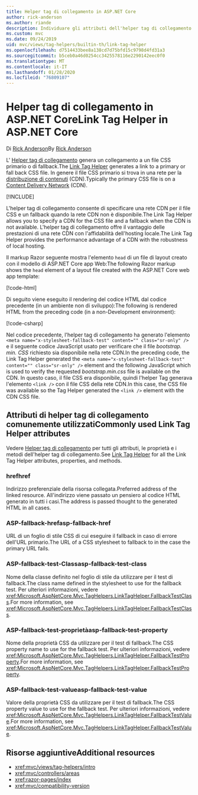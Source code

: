 ```yaml
---
title: Helper tag di collegamento in ASP.NET Core
author: rick-anderson
ms.author: riande
description: Individuare gli attributi dell'helper tag di collegamento ASP.NET Core e il ruolo di ciascun attributo per estendere il comportamento del tag di collegamento HTML.
ms.custom: mvc
ms.date: 09/24/2019
uid: mvc/views/tag-helpers/builtin-th/link-tag-helper
ms.openlocfilehash: d7514433bee8a138cd7d75bfd15c9798d4fd31a3
ms.sourcegitcommit: b5ceb0a46d0254cc3425578116e2290142eec0f0
ms.translationtype: MT
ms.contentlocale: it-IT
ms.lasthandoff: 01/28/2020
ms.locfileid: "76809107"
---
```

# <a name="link-tag-helper-in-aspnet-core"></a><span data-ttu-id="20625-103">Helper tag di collegamento in ASP.NET Core</span><span class="sxs-lookup"><span data-stu-id="20625-103">Link Tag Helper in ASP.NET Core</span></span>

<span data-ttu-id="20625-104">Di [Rick Anderson](https://twitter.com/RickAndMSFT)</span><span class="sxs-lookup"><span data-stu-id="20625-104">By [Rick Anderson](https://twitter.com/RickAndMSFT)</span></span>

<span data-ttu-id="20625-105">L' [Helper tag di collegamento](xref:Microsoft.AspNetCore.Mvc.TagHelpers.LinkTagHelper) genera un collegamento a un file CSS primario o di fallback.</span><span class="sxs-lookup"><span data-stu-id="20625-105">The [Link Tag Helper](xref:Microsoft.AspNetCore.Mvc.TagHelpers.LinkTagHelper) generates a link to a primary or fall back CSS file.</span></span> <span data-ttu-id="20625-106">In genere il file CSS primario si trova in una rete per la [distribuzione di contenuti](/office365/enterprise/content-delivery-networks#what-exactly-is-a-cdn) (CDN).</span><span class="sxs-lookup"><span data-stu-id="20625-106">Typically the primary CSS file is on a [Content Delivery Network](/office365/enterprise/content-delivery-networks#what-exactly-is-a-cdn) (CDN).</span></span>

[!INCLUDE[](~/includes/cdn.md)]

<span data-ttu-id="20625-107">L'helper tag di collegamento consente di specificare una rete CDN per il file CSS e un fallback quando la rete CDN non è disponibile.</span><span class="sxs-lookup"><span data-stu-id="20625-107">The Link Tag Helper allows you to specify a CDN for the CSS file and a fallback when the CDN is not available.</span></span> <span data-ttu-id="20625-108">L'helper tag di collegamento offre il vantaggio delle prestazioni di una rete CDN con l'affidabilità dell'hosting locale.</span><span class="sxs-lookup"><span data-stu-id="20625-108">The Link Tag Helper provides the performance advantage of a CDN with the robustness of local hosting.</span></span>

<span data-ttu-id="20625-109">Il markup Razor seguente mostra l'elemento `head` di un file di layout creato con il modello di ASP.NET Core app Web:</span><span class="sxs-lookup"><span data-stu-id="20625-109">The following Razor markup shows the `head` element of a layout file created with the ASP.NET Core web app template:</span></span>

[!code-html[](link-tag-helper/sample/_Layout.cshtml?name=snippet)]

<span data-ttu-id="20625-110">Di seguito viene eseguito il rendering del codice HTML dal codice precedente (in un ambiente non di sviluppo):</span><span class="sxs-lookup"><span data-stu-id="20625-110">The following is rendered HTML from the preceding code (in a non-Development environment):</span></span>

[!code-csharp[](link-tag-helper/sample/HtmlPage1.html)]

<span data-ttu-id="20625-111">Nel codice precedente, l'helper tag di collegamento ha generato l'elemento `<meta name="x-stylesheet-fallback-test" content="" class="sr-only" />` e il seguente codice JavaScript usato per verificare che il file *bootstrap. min. CSS* richiesto sia disponibile nella rete CDN.</span><span class="sxs-lookup"><span data-stu-id="20625-111">In the preceding code, the Link Tag Helper generated the `<meta name="x-stylesheet-fallback-test" content="" class="sr-only" />` element and the following JavaScript which is used to verify the requested *bootstrap.min.css* file is available on the CDN.</span></span> <span data-ttu-id="20625-112">In questo caso, il file CSS era disponibile, quindi l'helper Tag generava l'elemento `<link />` con il file CSS della rete CDN.</span><span class="sxs-lookup"><span data-stu-id="20625-112">In this case, the CSS file was available so the Tag Helper generated the `<link />` element with the CDN CSS file.</span></span>

## <a name="commonly-used-link-tag-helper-attributes"></a><span data-ttu-id="20625-113">Attributi di helper tag di collegamento comunemente utilizzati</span><span class="sxs-lookup"><span data-stu-id="20625-113">Commonly used Link Tag Helper attributes</span></span>

<span data-ttu-id="20625-114">Vedere [Helper tag di collegamento](xref:Microsoft.AspNetCore.Mvc.TagHelpers.LinkTagHelper) per tutti gli attributi, le proprietà e i metodi dell'helper tag di collegamento.</span><span class="sxs-lookup"><span data-stu-id="20625-114">See [Link Tag Helper](xref:Microsoft.AspNetCore.Mvc.TagHelpers.LinkTagHelper)  for all the Link Tag Helper attributes, properties, and methods.</span></span>

### <a name="href"></a><span data-ttu-id="20625-115">href</span><span class="sxs-lookup"><span data-stu-id="20625-115">href</span></span>

<span data-ttu-id="20625-116">Indirizzo preferenziale della risorsa collegata.</span><span class="sxs-lookup"><span data-stu-id="20625-116">Preferred address of the linked resource.</span></span> <span data-ttu-id="20625-117">All'indirizzo viene passato un pensiero al codice HTML generato in tutti i casi.</span><span class="sxs-lookup"><span data-stu-id="20625-117">The address is passed thought to the generated HTML in all cases.</span></span>

### <a name="asp-fallback-href"></a><span data-ttu-id="20625-118">ASP-fallback-href</span><span class="sxs-lookup"><span data-stu-id="20625-118">asp-fallback-href</span></span>

<span data-ttu-id="20625-119">URL di un foglio di stile CSS di cui eseguire il fallback in caso di errore dell'URL primario.</span><span class="sxs-lookup"><span data-stu-id="20625-119">The URL of a CSS stylesheet to fallback to in the case the primary URL fails.</span></span>

### <a name="asp-fallback-test-class"></a><span data-ttu-id="20625-120">ASP-fallback-test-Class</span><span class="sxs-lookup"><span data-stu-id="20625-120">asp-fallback-test-class</span></span>

<span data-ttu-id="20625-121">Nome della classe definito nel foglio di stile da utilizzare per il test di fallback.</span><span class="sxs-lookup"><span data-stu-id="20625-121">The class name defined in the stylesheet to use for the fallback test.</span></span> <span data-ttu-id="20625-122">Per ulteriori informazioni, vedere <xref:Microsoft.AspNetCore.Mvc.TagHelpers.LinkTagHelper.FallbackTestClass>.</span><span class="sxs-lookup"><span data-stu-id="20625-122">For more information, see <xref:Microsoft.AspNetCore.Mvc.TagHelpers.LinkTagHelper.FallbackTestClass>.</span></span>

### <a name="asp-fallback-test-property"></a><span data-ttu-id="20625-123">ASP-fallback-test-proprietà</span><span class="sxs-lookup"><span data-stu-id="20625-123">asp-fallback-test-property</span></span>

<span data-ttu-id="20625-124">Nome della proprietà CSS da utilizzare per il test di fallback.</span><span class="sxs-lookup"><span data-stu-id="20625-124">The CSS property name to use for the fallback test.</span></span> <span data-ttu-id="20625-125">Per ulteriori informazioni, vedere <xref:Microsoft.AspNetCore.Mvc.TagHelpers.LinkTagHelper.FallbackTestProperty>.</span><span class="sxs-lookup"><span data-stu-id="20625-125">For more information, see <xref:Microsoft.AspNetCore.Mvc.TagHelpers.LinkTagHelper.FallbackTestProperty>.</span></span>

### <a name="asp-fallback-test-value"></a><span data-ttu-id="20625-126">ASP-fallback-test-value</span><span class="sxs-lookup"><span data-stu-id="20625-126">asp-fallback-test-value</span></span>

<span data-ttu-id="20625-127">Valore della proprietà CSS da utilizzare per il test di fallback.</span><span class="sxs-lookup"><span data-stu-id="20625-127">The CSS property value to use for the fallback test.</span></span> <span data-ttu-id="20625-128">Per ulteriori informazioni, vedere <xref:Microsoft.AspNetCore.Mvc.TagHelpers.LinkTagHelper.FallbackTestValue>.</span><span class="sxs-lookup"><span data-stu-id="20625-128">For more information, see <xref:Microsoft.AspNetCore.Mvc.TagHelpers.LinkTagHelper.FallbackTestValue>.</span></span>

## <a name="additional-resources"></a><span data-ttu-id="20625-129">Risorse aggiuntive</span><span class="sxs-lookup"><span data-stu-id="20625-129">Additional resources</span></span>

* <xref:mvc/views/tag-helpers/intro>
* <xref:mvc/controllers/areas>
* <xref:razor-pages/index>
* <xref:mvc/compatibility-version>
